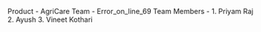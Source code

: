 Product - AgriCare
Team - Error_on_line_69
Team Members - 1. Priyam Raj
               2. Ayush
               3. Vineet Kothari

